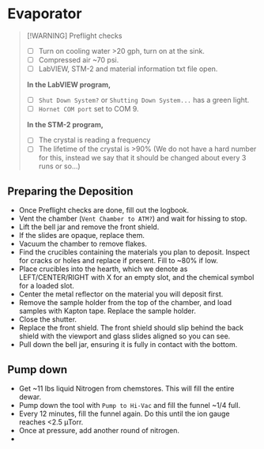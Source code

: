 # Evaporator

> [!WARNING] Preflight checks  
>
> - [ ] Turn on cooling water >20 gph, turn on at the sink.  
> - [ ] Compressed air ~70 psi.  
> - [ ] LabVIEW, STM-2 and material information txt file open.  
>
> **In the LabVIEW program,**
>
> - [ ] `Shut Down System?` or `Shutting Down System...` has a green light.
> - [ ] `Hornet COM port` set to COM 9.  
>
> **In the STM-2 program,**  
>
> - [ ] The crystal is reading a frequency  
> - [ ] The lifetime of the crystal is >90% (We do not have a hard number for this, instead we say that it should be changed about every 3 runs or so...)  
>

## Preparing the Deposition  

- Once Preflight checks are done, fill out the logbook.
- Vent the chamber (`Vent Chamber to ATM?`) and wait for hissing to stop.  
- Lift the bell jar and remove the front shield.  
- If the slides are opaque, replace them.  
- Vacuum the chamber to remove flakes.  
- Find the crucibles containing the materials you plan to deposit. Inspect for cracks or holes and replace if present. Fill to ~80% if low.
- Place crucibles into the hearth, which we denote as LEFT/CENTER/RIGHT with X for an empty slot, and the chemical symbol for a loaded slot.  
- Center the metal reflector on the material you will deposit first.  
- Remove the sample holder from the top of the chamber, and load samples with Kapton tape. Replace the sample holder.  
- Close the shutter.
- Replace the front shield. The front shield should slip behind the back shield with the viewport and glass slides aligned so you can see.  
- Pull down the bell jar, ensuring it is fully in contact with the bottom.

## Pump down

- Get ~11 lbs liquid Nitrogen from chemstores. This will fill the entire dewar.
- Pump down the tool with `Pump to Hi-Vac` and fill the funnel ~1/4 full.
- Every 12 minutes, fill the funnel again. Do this until the ion gauge reaches <2.5 &mu;Torr.
- Once at pressure, add another round of nitrogen.
- 